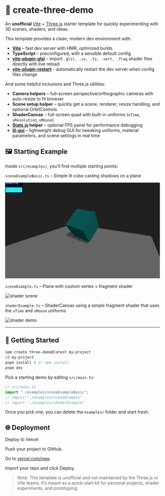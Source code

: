 # 🎨 create-three-demo

An **unofficial** [Vite](https://vitejs.dev/) + [Three.js](https://threejs.org/) starter template for quickly experimenting with 3D scenes, shaders, and ideas.

This template provides a clean, modern dev environment with:

- **[Vite](https://vitejs.dev/)** – fast dev server with HMR, optimized builds
- **TypeScript** – preconfigured, with a sensible default config
- **[vite-plugin-glsl](https://www.npmjs.com/package/vite-plugin-glsl)** – import `.glsl, .vs, .fs, .vert, .frag` shader files directly with live reload
- **[vite-plugin-restart](https://www.npmjs.com/package/vite-plugin-restart)** – automatically restart the dev server when config files change

And some helpful inclusions and Three.js utilities:

- **Camera helpers** – full-screen perspective/orthographic cameras with auto-resize to fit browser
- **Scene setup helper** – quickly get a scene, renderer, resize handling, and optional OrbitControls
- **ShaderCanvas** – full-screen quad with built-in uniforms (`uTime`, `uResolution`, `uMouse`)
- **[Stats.js](https://github.com/mrdoob/stats.js) helper** – optional FPS panel for performance debugging
- **[lil-gui](https://github.com/georgealways/lil-gui)** – lightweight debug GUI for tweaking uniforms, material parameters, and scene settings in real time

## 🖼 Starting Example

Inside `src/examples/`, you’ll find multiple starting points:

`sceneExampleBasic.ts` – Simple lit cube casting shadows on a plane

![basic scene](./basic-scene.gif)

`sceneExample.ts` – Plane with custom vertex + fragment shader

![shader scene](./shader-scene.gif)

`shaderExample.ts` – ShaderCanvas using a simple fragment shader that uses the `uTime` and `uMouse` uniforms

![shader demo](./shader-demo.gif)

---

## 🚀 Getting Started

```bash
npm create three-demo@latest my-project
cd my-project
pnpm install # or npm install
pnpm dev
```

Pick a starting demo by editing `src/main.ts`:

```javascript
// src/main.ts
import "./examples/sceneExampleBasic";
// import "./examples/sceneExample"
// import "./examples/shaderExample"
```

Once you pick one, you can delete the `examples/` folder and start fresh.

## 🌐 Deployment

Deploy to Vercel

Push your project to GitHub.

Go to [vercel.com/new](https://vercel.com/new).

Import your repo and click Deploy.

> Note: This template is unofficial and not maintained by the Three.js or Vite teams. It’s meant as a quick-start kit for personal projects, shader experiments, and prototyping.
